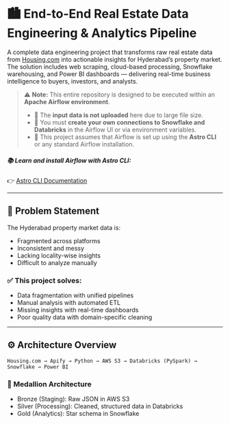 
# 🏙️ End-to-End Real Estate Data Engineering & Analytics Pipeline

A complete data engineering project that transforms raw real estate data from [Housing.com](https://housing.com) into actionable insights for Hyderabad’s property market. The solution includes web scraping, cloud-based processing, Snowflake warehousing, and Power BI dashboards — delivering real-time business intelligence to buyers, investors, and analysts.

> ⚠️ **Note:** This entire repository is designed to be executed within an **Apache Airflow environment**.
>  - 🔹 The **input data is not uploaded** here due to large file size. 
>  - 🔹 You must **create your own connections to Snowflake and Databricks** in the Airflow UI or via environment variables.
>  - 🔹 This project assumes that Airflow is set up using the **Astro CLI** or any standard Airflow installation.

##### 📚 Learn and install Airflow with Astro CLI:
👉 [Astro CLI Documentation](https://docs.astronomer.io/astro/cli/install-cli)



---

## 📌 Problem Statement

The Hyderabad property market data is:
- Fragmented across platforms
- Inconsistent and messy
- Lacking locality-wise insights
- Difficult to analyze manually

### ✅ This project solves:
- Data fragmentation with unified pipelines  
- Manual analysis with automated ETL  
- Missing insights with real-time dashboards  
- Poor quality data with domain-specific cleaning  

---

## ⚙️ Architecture Overview

```text
Housing.com → Apify → Python → AWS S3 → Databricks (PySpark) → Snowflake → Power BI
```

### 💽 Medallion Architecture
- Bronze (Staging): Raw JSON in AWS S3
- Silver (Processing): Cleaned, structured data in Databricks
- Gold (Analytics): Star schema in Snowflake

